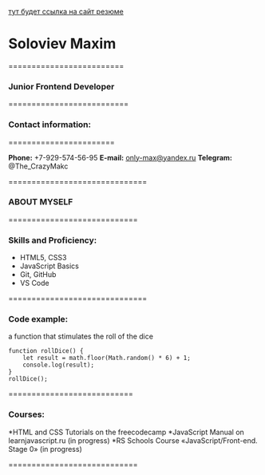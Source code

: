 [тут будет ссылка на сайт резюме](https://ya.ru)

# Soloviev Maxim

=========================

### Junior Frontend Developer

==========================

### Contact information:

=======================

**Phone:** +7-929-574-56-95
**E-mail:** only-max@yandex.ru
**Telegram:** @The_CrazyMakc

==============================

### ABOUT MYSELF

============================

### Skills and Proficiency:
* HTML5, CSS3
* JavaScript Basics
* Git, GitHub
* VS Code

==============================

### Code example:
a function that stimulates the roll of the dice
``` 
function rollDice() {
    let result = math.floor(Math.random() * 6) + 1;
    console.log(result);
}
rollDice();
```

===========================

### Courses:
*HTML and CSS Tutorials on the freecodecamp
*JavaScript Manual on learnjavascript.ru (in progress)
*RS Schools Course «JavaScript/Front-end. Stage 0» (in progress)

============================